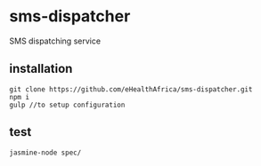 # sms-dispatcher
SMS dispatching service

## installation
``` 
git clone https://github.com/eHealthAfrica/sms-dispatcher.git
npm i
gulp //to setup configuration
```
## test
```jasmine-node spec/```
